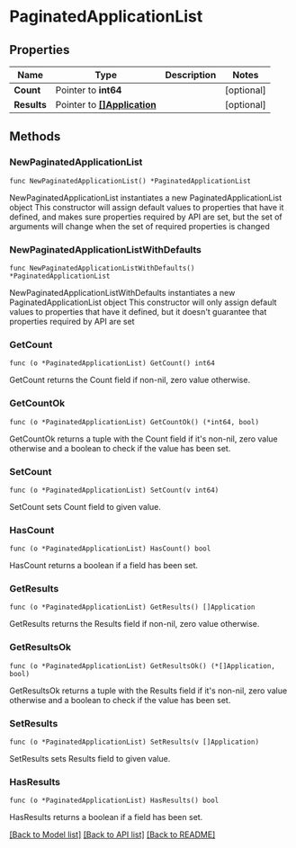 # PaginatedApplicationList

## Properties

Name | Type | Description | Notes
------------ | ------------- | ------------- | -------------
**Count** | Pointer to **int64** |  | [optional] 
**Results** | Pointer to [**[]Application**](Application.md) |  | [optional] 

## Methods

### NewPaginatedApplicationList

`func NewPaginatedApplicationList() *PaginatedApplicationList`

NewPaginatedApplicationList instantiates a new PaginatedApplicationList object
This constructor will assign default values to properties that have it defined,
and makes sure properties required by API are set, but the set of arguments
will change when the set of required properties is changed

### NewPaginatedApplicationListWithDefaults

`func NewPaginatedApplicationListWithDefaults() *PaginatedApplicationList`

NewPaginatedApplicationListWithDefaults instantiates a new PaginatedApplicationList object
This constructor will only assign default values to properties that have it defined,
but it doesn't guarantee that properties required by API are set

### GetCount

`func (o *PaginatedApplicationList) GetCount() int64`

GetCount returns the Count field if non-nil, zero value otherwise.

### GetCountOk

`func (o *PaginatedApplicationList) GetCountOk() (*int64, bool)`

GetCountOk returns a tuple with the Count field if it's non-nil, zero value otherwise
and a boolean to check if the value has been set.

### SetCount

`func (o *PaginatedApplicationList) SetCount(v int64)`

SetCount sets Count field to given value.

### HasCount

`func (o *PaginatedApplicationList) HasCount() bool`

HasCount returns a boolean if a field has been set.

### GetResults

`func (o *PaginatedApplicationList) GetResults() []Application`

GetResults returns the Results field if non-nil, zero value otherwise.

### GetResultsOk

`func (o *PaginatedApplicationList) GetResultsOk() (*[]Application, bool)`

GetResultsOk returns a tuple with the Results field if it's non-nil, zero value otherwise
and a boolean to check if the value has been set.

### SetResults

`func (o *PaginatedApplicationList) SetResults(v []Application)`

SetResults sets Results field to given value.

### HasResults

`func (o *PaginatedApplicationList) HasResults() bool`

HasResults returns a boolean if a field has been set.


[[Back to Model list]](../README.md#documentation-for-models) [[Back to API list]](../README.md#documentation-for-api-endpoints) [[Back to README]](../README.md)



